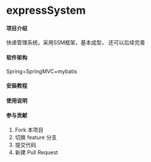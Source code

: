 # expressSystem

#### 项目介绍
快递管理系统，采用SSM框架，基本成型， 还可以后续完善

#### 软件架构
Spring+SpringMVC+mybatis


#### 安装教程


#### 使用说明


#### 参与贡献

1. Fork 本项目
2. 切换 feature 分支
3. 提交代码
4. 新建 Pull Request
